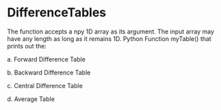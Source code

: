 # DifferenceTables
The function accepts a npy 1D array as its argument. The input array may have any
length as long as it remains 1D.
Python Function myTable() that prints out the:

a. Forward Difference Table

b. Backward Difference Table

c. Central Difference Table

d. Average Table
